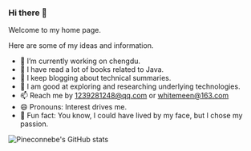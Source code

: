 ### Hi there 👋

Welcome to my home page.

Here are some of my ideas and information.

- 🍓 I’m currently working on chengdu.
- 🌱 I have read a lot of books related to Java. 
- 🥭 I keep blogging about technical summaries.
- 🥝 I am good at exploring and researching underlying technologies.
- 📫 Reach me by 1239281248@qq.com or whitemeen@163.com
- 😄 Pronouns: Interest drives me.
- 🍎 Fun fact: You know, I could have lived by my face, but I chose my passion. 

![Pineconnebe's GitHub stats](https://github-readme-stats.vercel.app/api?username=Pineconnebe&show_icons=true&theme=tokyonight)
